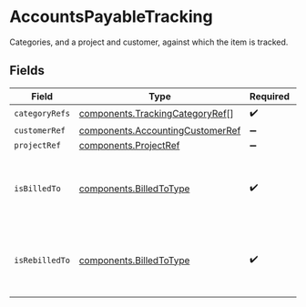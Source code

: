 # AccountsPayableTracking

Categories, and a project and customer, against which the item is tracked.


## Fields

| Field                                                                                | Type                                                                                 | Required                                                                             | Description                                                                          |
| ------------------------------------------------------------------------------------ | ------------------------------------------------------------------------------------ | ------------------------------------------------------------------------------------ | ------------------------------------------------------------------------------------ |
| `categoryRefs`                                                                       | [components.TrackingCategoryRef](../../models/components/trackingcategoryref.md)[]   | :heavy_check_mark:                                                                   | N/A                                                                                  |
| `customerRef`                                                                        | [components.AccountingCustomerRef](../../models/components/accountingcustomerref.md) | :heavy_minus_sign:                                                                   | N/A                                                                                  |
| `projectRef`                                                                         | [components.ProjectRef](../../models/components/projectref.md)                       | :heavy_minus_sign:                                                                   | N/A                                                                                  |
| `isBilledTo`                                                                         | [components.BilledToType](../../models/components/billedtotype.md)                   | :heavy_check_mark:                                                                   | Defines if the invoice or credit note is billed/rebilled to a project or customer.   |
| `isRebilledTo`                                                                       | [components.BilledToType](../../models/components/billedtotype.md)                   | :heavy_check_mark:                                                                   | Defines if the invoice or credit note is billed/rebilled to a project or customer.   |